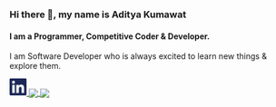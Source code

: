 
### Hi there 👋, my name is Aditya Kumawat
#### I am a Programmer, Competitive Coder & Developer.  

I am Software Developer who is always excited to learn new things & explore them. 
<!-- ![I am a Programmer, Competitive Coder & Developer.  ](https://github.com/Git-Codder/Git-Codder/blob/main/github.jpg?s=200) -->
<!-- <a href="https://github.com/Git-Codder/Git-Codder">
<!-- <img src="https://github.com/Git-Codder/Git-Codder/blob/main/github.jpg" width="40%" height="210px" style="border-radius:50%" >
</a> 
<a href="https://github.com/Git-Codder/Git-Codder">
  <img src="https://github.com/Git-Codder/Git-Codder/blob/main/github_3.jpg" width="40%" height="210px" style="border-radius:50%" >
</a> -->


<!-- [<img src='https://github.com/Git-Codder/Git-Codder/blob/main/github_github.png' alt='github' height='30' style="border-radius:50%" >](https://github.com/Git-Codder)    -->
<a href='https://www.linkedin.com/in/aditya-kumawat-48152a206/'>
  <img src='https://github.com/Git-Codder/Git-Codder/blob/main/github_linkdin.png' alt='linkedin' height='30' style="border-radius: 20;">
</a>

<!-- <a href="https://github.com/Git-Codder/Git-Codder">
  <img align="center" src="https://github-readme-stats.vercel.app/api/top-langs/?username=Git-Codder&hide=java,html,tex&title_color=ffffff&text_color=c9cacc&icon_color=2bbc8a&bg_color=1d1f21&langs_count=3" />
</a>
<a href="https://github.com/Git-Codder/Git-Codder">
  <img align="center" src="https://github-readme-stats.vercel.app/api?username=Git-Codder&show_icons=true&line_height=27&count_private=true&title_color=ffffff&text_color=c9cacc&icon_color=2bbc8a&bg_color=1d1f21" />
</a>  -->

<a href="https://github.com/Git-Codder/YouUp">
  <img align="center" src="https://github-readme-stats.vercel.app/api/pin/?username=Git-Codder&repo=YouUp&title_color=ffffff&text_color=c9cacc&icon_color=2bbc8a&bg_color=1d1f21" />
</a>

<a href="https://github.com/Git-Codder/Banks_Info">
  <img align="center" src="https://github-readme-stats.vercel.app/api/pin/?username=Git-Codder&repo=Banks_Info&title_color=ffffff&text_color=c9cacc&icon_color=2bbc8a&bg_color=1d1f21" />
</a> 

<!-- ![GitHub Activity Graph](https://activity-graph.herokuapp.com/graph?username=Git-Codder)   -->

<!-- ![GitHub streak stats](https://github-readme-streak-stats.herokuapp.com/?user=Git-Codder)   -->

<!-- ![Profile views](https://gpvc.arturio.dev/Git-Codder)   -->

